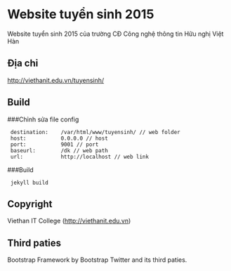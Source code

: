 # Website tuyển sinh 2015
Website tuyển sinh 2015 của trường CĐ Công nghệ thông tin Hữu nghị Việt Hàn
## Địa chỉ
http://viethanit.edu.vn/tuyensinh/
## Build
###Chỉnh sửa file config

     destination:    /var/html/www/tuyensinh/ // web folder
     host:           0.0.0.0 // host
     port:           9001 // port
     baseurl:        /dk // web path
     url:            http://localhost // web link
###Build

     jekyll build
## Copyright
Viethan IT College (http://viethanit.edu.vn)
## Third paties
Bootstrap Framework by Bootstrap Twitter and its third paties.
